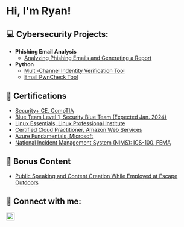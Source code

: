 <h1>Hi, I'm Ryan! 

<h2>💻 Cybersecurity Projects:</h2>

- <b>Phishing Email Analysis</b>
  - [Analyzing Phishing Emails and Generating a Report](https://github.com/ryanhemann/analyzing-phishing-emails)
- <b>Python</b>
  - [Multi-Channel Indentity Verification Tool](https://github.com/ryanhemann/multi-channel-identity-verification-tool)
  - [Email PwnCheck Tool](https://github.com/ryanhemann/pwn-check-automator)

<h2>📄 Certifications</h2>

- [Security+ CE, CompTIA](https://imgur.com/a/lhb9X7z)
- [Blue Team Level 1, Security Blue Team (Expected Jan. 2024)](https://imgur.com/)
- [Linux Essentials, Linux Professional Institute](https://imgur.com/a/5XBxIkN)
- [Certified Cloud Practitioner, Amazon Web Services](https://imgur.com/a/eaEa4FX)
- [Azure Fundamentals, Microsoft](https://imgur.com/a/OMfoDzx)
- [National Incident Management System (NIMS): ICS-100, FEMA](https://imgur.com/)

<h2>🎥 Bonus Content</h2>

- [Public Speaking and Content Creation While Employed at Escape Outdoors](https://sites.google.com/view/ryanhemann/home)

<h2> 🤳 Connect with me:</h2>

[<img align="left" alt="JoshMadakor | LinkedIn" width="22px" src="https://cdn.jsdelivr.net/npm/simple-icons@v3/icons/linkedin.svg" />][linkedin]

[linkedin]: https://linkedin.com/in/ryanhemann



